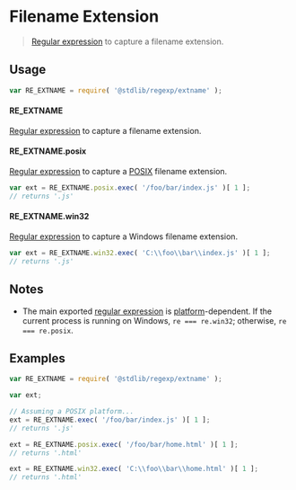 # Filename Extension

> [Regular expression][regexp] to capture a filename extension.

<section class="usage">

## Usage

```javascript
var RE_EXTNAME = require( '@stdlib/regexp/extname' );
```

#### RE_EXTNAME

[Regular expression][regexp] to capture a filename extension.

#### RE_EXTNAME.posix

[Regular expression][@stdlib/regexp/extname-posix] to capture a [POSIX][posix] filename extension.

```javascript
var ext = RE_EXTNAME.posix.exec( '/foo/bar/index.js' )[ 1 ];
// returns '.js'
```

#### RE_EXTNAME.win32

[Regular expression][@stdlib/regexp/extname-windows] to capture a Windows filename extension.

```javascript
var ext = RE_EXTNAME.win32.exec( 'C:\\foo\\bar\\index.js' )[ 1 ];
// returns '.js'
```

</section>

<!-- /.usage -->

<section class="notes">

## Notes

-   The main exported [regular expression][regexp] is [platform][@stdlib/assert/is-windows]-dependent. If the current process is running on Windows, `re === re.win32`; otherwise, `re === re.posix`.

</section>

<!-- /.notes -->

<section class="examples">

## Examples

```javascript
var RE_EXTNAME = require( '@stdlib/regexp/extname' );

var ext;

// Assuming a POSIX platform...
ext = RE_EXTNAME.exec( '/foo/bar/index.js' )[ 1 ];
// returns '.js'

ext = RE_EXTNAME.posix.exec( '/foo/bar/home.html' )[ 1 ];
// returns '.html'

ext = RE_EXTNAME.win32.exec( 'C:\\foo\\bar\\home.html' )[ 1 ];
// returns '.html'
```

</section>

<!-- /.examples -->

<section class="links">

[regexp]: https://developer.mozilla.org/en-US/docs/Web/JavaScript/Guide/Regular_Expressions

[posix]: https://en.wikipedia.org/wiki/POSIX

[@stdlib/assert/is-windows]: https://github.com/stdlib-js/stdlib/tree/develop/lib/node_modules/%40stdlib/assert/is-windows

[@stdlib/regexp/extname-posix]: https://github.com/stdlib-js/stdlib/tree/develop/lib/node_modules/%40stdlib/regexp/extname-posix

[@stdlib/regexp/extname-windows]: https://github.com/stdlib-js/stdlib/tree/develop/lib/node_modules/%40stdlib/regexp/extname-windows

</section>

<!-- /.links -->
